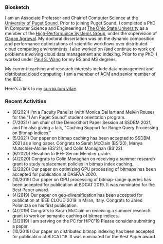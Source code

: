 ### Biosketch

I am an Associate Professor and Chair of Computer Science at the [University of Puget Sound](https://pugetsound.edu). Prior to joining Puget Sound, I completed a PhD in Computer Science and Engineering at [The Ohio State University](https://cse.osu.edu) as a member of the [High-Performance Systems Group](https://cse.osu.edu/research/systems), under the supervision of [Gagan Agrawal](https://scholar.google.com/citations?user=kOUPR1sAAAAJ&hl=en). My doctoral dissertation was on the dynamic composition and performance optimizations of scientific workflows over distributed cloud computing environments. I also worked on (and continue to work on) problems involving cloud data management and indexing. Prior to my PhD, I worked under [Paul S. Wang](http://www.cs.kent.edu/~pwang/) for my BS and MS degrees.

My current teaching and research interests include data management and distributed cloud computing. I am a member of ACM and senior member of the IEEE.

Here's a link to my [curriculum vitae](CV.pdf).

### Recent Activities

- (8/2021) I'm a Faculty Panelist (with Monica DeHart and Melvin Rouse) for the "I Am Puget Sound" student orientation program.
- (7/2021) I am chair of the Demo/Short Paper Session at SSDBM 2021, and I'm also giving a talk, "Caching Support for Range Query Processing on Bitmap Indices."
- (5/2021) Our paper on bitmap caching has been accepted to SSDBM 2021 as a long paper. Congrats to Sarah McClain (BS'20), Manya Mutschler-Aldine (BS'21), and Colin Monaghan (BS'22).
- (6/2020) Elevation to IEEE Senior Member grade.
- (4/2020) Congrats to Colin Monaghan on receiving a summer research grant to study replacement policies in bitmap index caching.
- (2/2020) Our paper on optimizing GPU processing of bitmaps has been accepted for publication at DASFAA 2020.
- (10/2019) Our paper on GPU processing of bitmap-range queries has been accepted for publication at BDCAT 2019. It was nominated for the Best Paper award.
- (4/2019) Our paper on geo-diversification has been accepted for publication at IEEE CLOUD 2019 in Milan, Italy. Congrats to Jared Polonitza on his first publication.
- (4/2019) Congrats to Sarah McClain on receiving a summer research grant to work on semantic caching of bitmap indices.
- (3/2019) I am serving on the PC for HiPC'19 Please consider submitting a paper.
- (10/2018) Our paper on distributed bitmap indexing has been accepted for publication at BDCAT'18. It was nominated for the Best Paper award.
